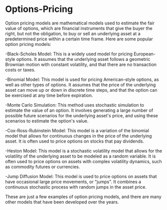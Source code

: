 # Options-Pricing


Option pricing models are mathematical models used to estimate the fair value of options, which are financial instruments that give the buyer the right, but not the obligation, to buy or sell an underlying asset at a predetermined price within a certain time frame. Here are some popular option pricing models:

-Black-Scholes Model: This is a widely used model for pricing European-style options. It assumes that the underlying asset follows a geometric Brownian motion with constant volatility, and that there are no transaction costs or taxes.

-Binomial Model: This model is used for pricing American-style options, as well as other types of options. It assumes that the price of the underlying asset can move up or down in discrete time steps, and that the option can be exercised at any time before expiration.

-Monte Carlo Simulation: This method uses stochastic simulation to estimate the value of an option. It involves generating a large number of possible future scenarios for the underlying asset's price, and using these scenarios to estimate the option's value.

-Cox-Ross-Rubinstein Model: This model is a variation of the binomial model that allows for continuous changes in the price of the underlying asset. It is often used to price options on stocks that pay dividends.

-Heston Model: This model is a stochastic volatility model that allows for the volatility of the underlying asset to be modeled as a random variable. It is often used to price options on assets with complex volatility dynamics, such as commodity futures or currencies.

-Jump Diffusion Model: This model is used to price options on assets that have occasional large price movements, or "jumps". It combines a continuous stochastic process with random jumps in the asset price.

These are just a few examples of option pricing models, and there are many other models that have been developed over the years.
